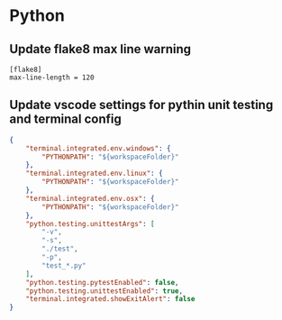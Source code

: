 # Python

## Update flake8 max line warning

<!-- setup.cfg file in root directory -->
``` text
[flake8]
max-line-length = 120
```

## Update vscode settings for pythin unit testing and terminal config

<!-- settings.json file in the .vscode directory -->

```json
{
    "terminal.integrated.env.windows": {
        "PYTHONPATH": "${workspaceFolder}"
    },
    "terminal.integrated.env.linux": {
        "PYTHONPATH": "${workspaceFolder}"
    },
    "terminal.integrated.env.osx": {
        "PYTHONPATH": "${workspaceFolder}"
    },
    "python.testing.unittestArgs": [
        "-v",
        "-s",
        "./test",
        "-p",
        "test_*.py"
    ],
    "python.testing.pytestEnabled": false,
    "python.testing.unittestEnabled": true,
    "terminal.integrated.showExitAlert": false
}
```
